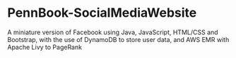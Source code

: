 # PennBook-SocialMediaWebsite
A miniature version of Facebook using Java, JavaScript,  HTML/CSS and Bootstrap, with the use of DynamoDB to store user data, and AWS EMR with Apache Livy to  PageRank 
